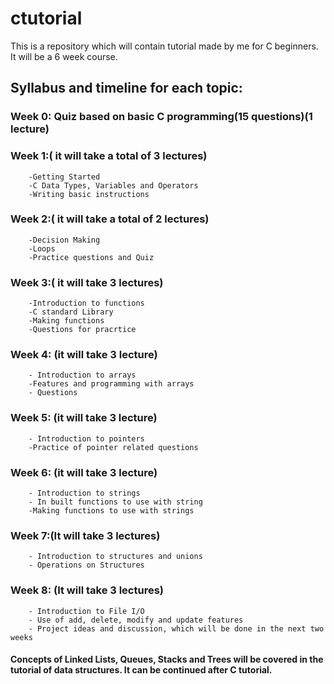 # ctutorial
This is a repository which will contain tutorial made by me for C beginners. It will be a 6 week course.

## Syllabus and timeline for each topic:

### Week 0: Quiz based on basic C programming(15 questions)(1 lecture)

### Week 1:( it will take a total of 3 lectures) 
        -Getting Started
        -C Data Types, Variables and Operators
        -Writing basic instructions
        
### Week 2:( it will take a total of 2 lectures)        
        -Decision Making
        -Loops
        -Practice questions and Quiz
        
### Week 3:( it will take 3 lectures)
        -Introduction to functions
        -C standard Library
        -Making functions
        -Questions for pracrtice
### Week 4: (it will take 3 lecture)
        - Introduction to arrays
        -Features and programming with arrays
        - Questions
### Week 5: (it will take 3 lecture)
        - Introduction to pointers
        -Practice of pointer related questions
        
### Week 6: (it will take 3 lecture)    
        - Introduction to strings
        - In built functions to use with string
        -Making functions to use with strings
        
### Week 7:(It will take 3 lectures)
        - Introduction to structures and unions
        - Operations on Structures
        
### Week 8: (It will take 3 lectures)
        - Introduction to File I/O
        - Use of add, delete, modify and update features
        - Project ideas and discussion, which will be done in the next two weeks
        
#### Concepts of Linked Lists, Queues, Stacks and Trees will be covered in the tutorial of data structures. It can be continued after C tutorial.        


